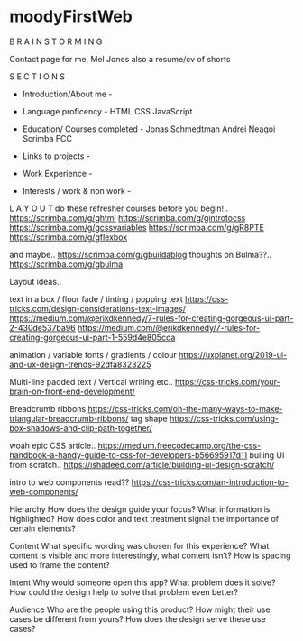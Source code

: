 # moodyFirstWeb

B R A I N S T O R M I N G 

Contact page for me, Mel Jones
also a resume/cv of shorts

S E C T I O N S

- Introduction/About me - 

- Language proficency -
HTML
CSS
JavaScript


- Education/ Courses completed -
Jonas Schmedtman
Andrei Neagoi
Scrimba 
FCC

- Links to projects - 

- Work Experience - 

- Interests / work & non work - 


L A Y O U T 
do these refresher courses before you begin!..
https://scrimba.com/g/ghtml
https://scrimba.com/g/gintrotocss
https://scrimba.com/g/gcssvariables
https://scrimba.com/g/gR8PTE
https://scrimba.com/g/gflexbox

and maybe..
https://scrimba.com/g/gbuildablog
thoughts on Bulma??..
https://scrimba.com/g/gbulma



Layout ideas..

text in a box / floor fade / tinting / popping text
https://css-tricks.com/design-considerations-text-images/
https://medium.com/@erikdkennedy/7-rules-for-creating-gorgeous-ui-part-2-430de537ba96
https://medium.com/@erikdkennedy/7-rules-for-creating-gorgeous-ui-part-1-559d4e805cda

animation / variable fonts / gradients / colour
https://uxplanet.org/2019-ui-and-ux-design-trends-92dfa8323225

Multi-line padded text / Vertical writing etc..
https://css-tricks.com/your-brain-on-front-end-development/

Breadcrumb ribbons
https://css-tricks.com/oh-the-many-ways-to-make-triangular-breadcrumb-ribbons/
tag shape
https://css-tricks.com/using-box-shadows-and-clip-path-together/


woah epic CSS article..
https://medium.freecodecamp.org/the-css-handbook-a-handy-guide-to-css-for-developers-b56695917d11
builing UI from scratch..
https://ishadeed.com/article/building-ui-design-scratch/


intro to web components read??
https://css-tricks.com/an-introduction-to-web-components/




Hierarchy
How does the design guide your focus? What information is highlighted? How does color and text treatment signal the importance of certain elements?

Content
What specific wording was chosen for this experience? What content is visible and more interestingly, what content isn’t? How is spacing used to frame the content?

Intent
Why would someone open this app? What problem does it solve? How could the design help to solve that problem even better?

Audience
Who are the people using this product? How might their use cases be different from yours? How does the design serve these use cases?

